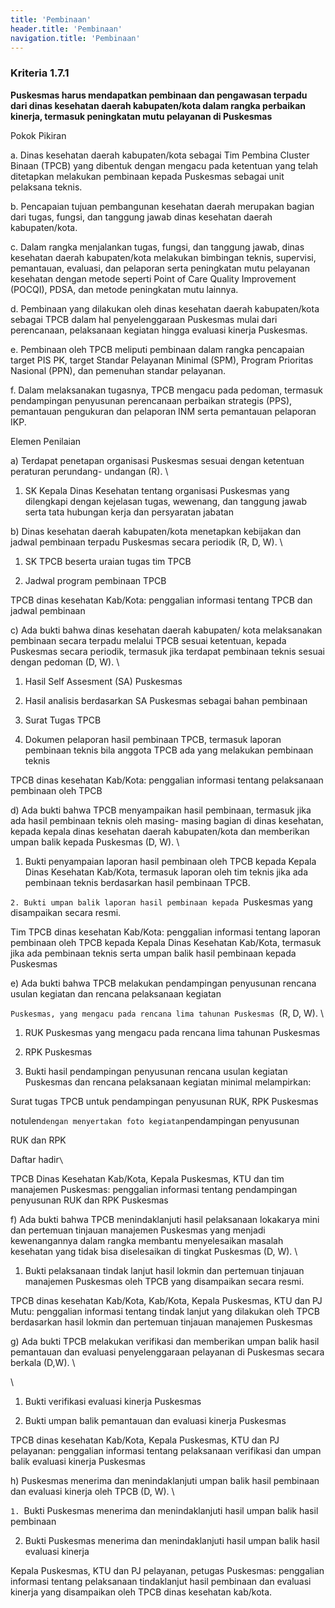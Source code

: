 ```yaml
---
title: 'Pembinaan'
header.title: 'Pembinaan'
navigation.title: 'Pembinaan'
---
```


### Kriteria 1.7.1 
**Puskesmas harus mendapatkan pembinaan dan pengawasan terpadu dari dinas kesehatan daerah kabupaten/kota dalam rangka perbaikan kinerja, termasuk peningkatan mutu pelayanan di Puskesmas**





Pokok Pikiran 

a. Dinas kesehatan daerah kabupaten/kota sebagai Tim Pembina Cluster Binaan (TPCB) yang dibentuk dengan mengacu pada ketentuan yang telah ditetapkan melakukan pembinaan kepada Puskesmas  sebagai  unit pelaksana teknis. 

b. Pencapaian tujuan pembangunan kesehatan daerah merupakan bagian dari tugas, fungsi, dan tanggung jawab dinas kesehatan daerah kabupaten/kota. 

c. Dalam rangka menjalankan tugas, fungsi, dan  tanggung jawab, dinas kesehatan daerah kabupaten/kota melakukan bimbingan teknis, supervisi, pemantauan, evaluasi, dan pelaporan serta peningkatan mutu pelayanan  kesehatan  dengan metode seperti Point of Care Quality Improvement (POCQI), PDSA, dan metode peningkatan mutu lainnya. 

d. Pembinaan yang dilakukan oleh dinas kesehatan daerah kabupaten/kota sebagai TPCB dalam hal penyelenggaraan Puskesmas mulai dari perencanaan, pelaksanaan kegiatan hingga evaluasi kinerja Puskesmas. 

e. Pembinaan oleh TPCB meliputi pembinaan dalam rangka pencapaian target PIS PK, target Standar Pelayanan Minimal (SPM), Program Prioritas Nasional (PPN), dan pemenuhan standar pelayanan. 

f. Dalam melaksanakan tugasnya, TPCB mengacu pada pedoman, termasuk pendampingan penyusunan perencanaan perbaikan strategis (PPS), pemantauan pengukuran dan pelaporan INM serta pemantauan pelaporan IKP. 

Elemen Penilaian 




 a) Terdapat penetapan organisasi Puskesmas sesuai dengan ketentuan peraturan perundang- undangan (R).  \




1. SK Kepala Dinas Kesehatan tentang organisasi Puskesmas yang dilengkapi dengan kejelasan tugas, wewenang, dan tanggung jawab serta tata hubungan kerja dan persyaratan jabatan 




 b) Dinas kesehatan daerah kabupaten/kota menetapkan kebijakan dan jadwal pembinaan terpadu Puskesmas secara periodik (R, D, W).  \




1. SK TPCB beserta uraian tugas tim TPCB
 
1. Jadwal program pembinaan TPCB 
 
TPCB dinas kesehatan Kab/Kota: penggalian informasi tentang TPCB dan jadwal pembinaan 




 c) Ada bukti bahwa dinas kesehatan daerah kabupaten/ kota melaksanakan pembinaan secara terpadu melalui TPCB sesuai ketentuan, kepada Puskesmas secara periodik, termasuk jika terdapat pembinaan teknis sesuai dengan pedoman (D, W). \




1. Hasil Self Assesment (SA) 
Puskesmas 

2. Hasil analisis berdasarkan SA Puskesmas sebagai bahan pembinaan 

3. Surat Tugas TPCB 

4. Dokumen pelaporan hasil pembinaan TPCB, termasuk laporan pembinaan teknis bila anggota TPCB ada yang melakukan pembinaan teknis
 
TPCB dinas kesehatan Kab/Kota: penggalian informasi tentang pelaksanaan pembinaan oleh TPCB 




 d) Ada bukti bahwa TPCB menyampaikan hasil pembinaan, termasuk jika ada hasil pembinaan teknis oleh masing- masing bagian di dinas kesehatan, kepada kepala dinas kesehatan daerah kabupaten/kota dan memberikan umpan balik kepada Puskesmas (D, W).  \




1. Bukti penyampaian laporan hasil pembinaan oleh TPCB kepada 
Kepala Dinas Kesehatan Kab/Kota, termasuk laporan oleh tim teknis jika ada pembinaan teknis berdasarkan hasil pembinaan TPCB. 



`2. Bukti umpan balik laporan hasil pembinaan kepada `Puskesmas yang disampaikan secara resmi.



Tim TPCB dinas kesehatan 
Kab/Kota: penggalian informasi tentang laporan pembinaan oleh TPCB kepada Kepala Dinas 
Kesehatan Kab/Kota, termasuk jika ada pembinaan teknis serta umpan balik hasil pembinaan kepada Puskesmas 




 e) Ada bukti bahwa TPCB melakukan pendampingan penyusunan rencana usulan kegiatan dan rencana pelaksanaan kegiatan 

`Puskesmas, yang mengacu pada rencana lima tahunan Puskesmas `(R, D, W).  \




1. RUK Puskesmas yang mengacu pada rencana lima tahunan Puskesmas 

2. RPK Puskesmas 
1. Bukti hasil pendampingan penyusunan rencana usulan kegiatan 
Puskesmas dan rencana pelaksanaan kegiatan minimal melampirkan: 

Surat tugas TPCB untuk pendampingan penyusunan RUK, RPK 
Puskesmas 



notulen` dengan menyertakan foto kegiatan `pendampingan penyusunan 

RUK dan RPK 

 

Daftar hadir` \
`



TPCB Dinas Kesehatan Kab/Kota, Kepala Puskesmas, KTU dan tim manajemen Puskesmas: penggalian informasi tentang pendampingan penyusunan RUK dan RPK Puskesmas 




 f) Ada bukti bahwa TPCB menindaklanjuti hasil pelaksanaan lokakarya mini dan pertemuan tinjauan manajemen Puskesmas yang menjadi kewenangannya dalam rangka membantu menyelesaikan masalah kesehatan yang tidak bisa diselesaikan di tingkat Puskesmas (D, W). \




1. Bukti pelaksanaan tindak lanjut hasil lokmin dan pertemuan tinjauan manajemen Puskesmas oleh TPCB yang disampaikan secara resmi. 
 
TPCB dinas kesehatan Kab/Kota, 
Kab/Kota, Kepala Puskesmas, KTU dan PJ Mutu: penggalian informasi tentang tindak lanjut yang dilakukan oleh TPCB berdasarkan hasil lokmin dan pertemuan tinjauan manajemen Puskesmas 
 
 




 g) Ada bukti TPCB melakukan verifikasi dan memberikan umpan balik hasil pemantauan dan evaluasi penyelenggaraan pelayanan di Puskesmas secara berkala (D,W).  \


  \
1. Bukti verifikasi evaluasi kinerja Puskesmas



2. Bukti umpan balik pemantauan dan evaluasi kinerja Puskesmas 
 
TPCB dinas kesehatan Kab/Kota, Kepala Puskesmas, KTU dan PJ pelayanan: penggalian informasi tentang pelaksanaan verifikasi dan umpan balik evaluasi kinerja Puskesmas 




 h) Puskesmas menerima dan menindaklanjuti umpan balik hasil pembinaan dan evaluasi kinerja oleh TPCB (D, W).  \


`1. `Bukti Puskesmas menerima dan menindaklanjuti hasil umpan balik hasil pembinaan



2. Bukti Puskesmas menerima dan menindaklanjuti hasil umpan balik hasil evaluasi kinerja
 
Kepala Puskesmas, KTU dan PJ pelayanan, petugas Puskesmas: penggalian informasi tentang pelaksanaan tindaklanjut hasil pembinaan dan evaluasi kinerja yang disampaikan oleh TPCB dinas kesehatan kab/kota. 





